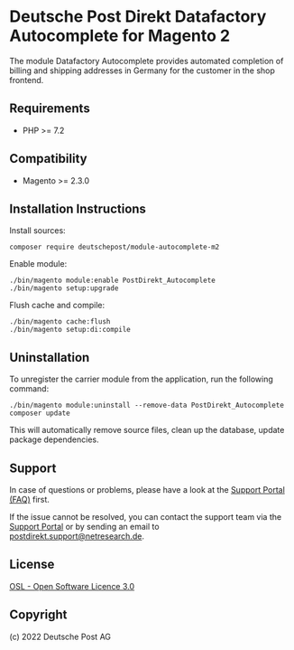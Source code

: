 # Deutsche Post Direkt Datafactory Autocomplete for Magento 2

The module Datafactory Autocomplete provides automated completion of billing
and shipping addresses in Germany for the customer in the shop frontend.

## Requirements

* PHP >= 7.2

## Compatibility

* Magento >= 2.3.0

## Installation Instructions

Install sources:

    composer require deutschepost/module-autocomplete-m2

Enable module:

    ./bin/magento module:enable PostDirekt_Autocomplete
    ./bin/magento setup:upgrade

Flush cache and compile:

    ./bin/magento cache:flush
    ./bin/magento setup:di:compile

## Uninstallation

To unregister the carrier module from the application, run the following command:

    ./bin/magento module:uninstall --remove-data PostDirekt_Autocomplete
    composer update

This will automatically remove source files, clean up the database, update package dependencies.

## Support

In case of questions or problems, please have a look at the
[Support Portal (FAQ)](https://postdirekt.support.netresearch.de/) first.

If the issue cannot be resolved, you can contact the support team via the
[Support Portal](https://postdirekt.support.netresearch.de/) or by sending an email
to <postdirekt.support@netresearch.de>.

## License

[OSL - Open Software Licence 3.0](http://opensource.org/licenses/osl-3.0.php)

## Copyright

(c) 2022 Deutsche Post AG
